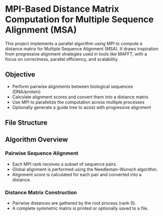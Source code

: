 # MPI-Based Distance Matrix Computation for Multiple Sequence Alignment (MSA)

This project implements a parallel algorithm using MPI to compute a distance matrix for Multiple Sequence Alignment (MSA). It draws inspiration from progressive alignment strategies used in tools like MAFFT, with a focus on correctness, parallel efficiency, and scalability.

## Objective

- Perform pairwise alignments between biological sequences (DNA/protein)
- Calculate alignment scores and convert them into a distance matrix
- Use MPI to parallelize the computation across multiple processes
- Optionally generate a guide tree to assist with progressive alignment

## File Structure


## Algorithm Overview

### Pairwise Sequence Alignment

- Each MPI rank receives a subset of sequence pairs.
- Global alignment is performed using the Needleman–Wunsch algorithm.
- Alignment score is calculated for each pair and converted into a distance.

### Distance Matrix Construction

- Pairwise distances are gathered by the root process (rank 0).
- A complete symmetric matrix is printed or optionally saved to a file.



